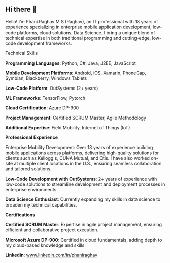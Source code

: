 ## Hi there 👋

<!--
**phaniraghav/phaniraghav** is a ✨ _special_ ✨ repository because its `README.md` (this file) appears on your GitHub profile.

Here are some ideas to get you started:

- 🔭 I’m currently working on ...
- 🌱 I’m currently learning ...
- 👯 I’m looking to collaborate on ...
- 🤔 I’m looking for help with ...
- 💬 Ask me about ...
- 📫 How to reach me: ...
- 😄 Pronouns: ...
- ⚡ Fun fact: ...
-->
Hello! I’m Phani Raghav M S (Raghav), an IT professional with 18 years of experience specializing in enterprise mobile application development, low-code platforms, cloud solutions, Data Science. I bring a unique blend of technical expertise in both traditional programming and cutting-edge, low-code development frameworks.

Technical Skills

**Programming Languages**: Python, C#, Java, J2EE, JavaScript

**Mobile Development Platforms**: Android, iOS, Xamarin, PhoneGap, Symbian, Blackberry, Windows Tablets

**Low-Code Platform**: OutSystems (2+ years)

**ML Frameworks**: TensorFlow, Pytorch

**Cloud Certification**: Azure DP-900

**Project Management**: Certified SCRUM Master, Agile Methodology

**Additional Expertise**: Field Mobility, Internet of Things (IoT)

**Professional Experience**

Enterprise Mobility Development: Over 13 years of experience building mobile applications across platforms, delivering high-quality solutions for clients such as Kellogg's, CUNA Mutual, and Otis. I have also worked on-site at multiple client locations in the U.S., ensuring seamless collaboration and tailored solutions.

**Low-Code Development with OutSystems**: 2+ years of experience with low-code solutions to streamline development and deployment processes in enterprise environments.

**Data Science Enthusiast**: Currently expanding my skills in data science to broaden my technical capabilities.

**Certifications**

**Certified SCRUM Master**: Expertise in agile project management, ensuring efficient and collaborative project execution.

**Microsoft Azure DP-900**: Certified in cloud fundamentals, adding depth to my cloud-based knowledge and skills.

**Linkedin**: www.linkedin.com/in/phaniraghav


